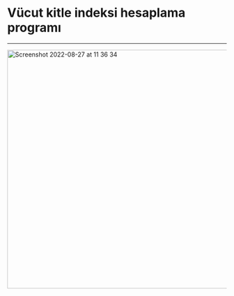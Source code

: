 # Vücut kitle indeksi hesaplama programı

---

<img width="547" alt="Screenshot 2022-08-27 at 11 36 34" src="https://user-images.githubusercontent.com/72032853/187022420-cb6c39e3-48b1-4c13-a0fe-19c2f522ef75.png">

